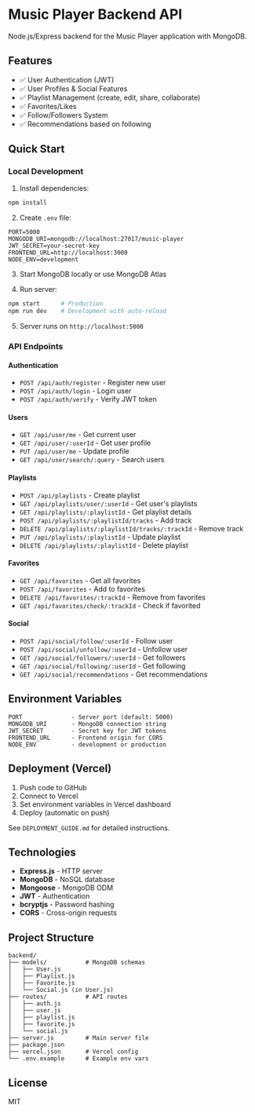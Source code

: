 # Music Player Backend API

Node.js/Express backend for the Music Player application with MongoDB.

## Features

- ✅ User Authentication (JWT)
- ✅ User Profiles & Social Features
- ✅ Playlist Management (create, edit, share, collaborate)
- ✅ Favorites/Likes
- ✅ Follow/Followers System
- ✅ Recommendations based on following

## Quick Start

### Local Development

1. Install dependencies:
```bash
npm install
```

2. Create `.env` file:
```env
PORT=5000
MONGODB_URI=mongodb://localhost:27017/music-player
JWT_SECRET=your-secret-key
FRONTEND_URL=http://localhost:3000
NODE_ENV=development
```

3. Start MongoDB locally or use MongoDB Atlas

4. Run server:
```bash
npm start      # Production
npm run dev    # Development with auto-reload
```

5. Server runs on `http://localhost:5000`

### API Endpoints

#### Authentication
- `POST /api/auth/register` - Register new user
- `POST /api/auth/login` - Login user
- `POST /api/auth/verify` - Verify JWT token

#### Users
- `GET /api/user/me` - Get current user
- `GET /api/user/:userId` - Get user profile
- `PUT /api/user/me` - Update profile
- `GET /api/user/search/:query` - Search users

#### Playlists
- `POST /api/playlists` - Create playlist
- `GET /api/playlists/user/:userId` - Get user's playlists
- `GET /api/playlists/:playlistId` - Get playlist details
- `POST /api/playlists/:playlistId/tracks` - Add track
- `DELETE /api/playlists/:playlistId/tracks/:trackId` - Remove track
- `PUT /api/playlists/:playlistId` - Update playlist
- `DELETE /api/playlists/:playlistId` - Delete playlist

#### Favorites
- `GET /api/favorites` - Get all favorites
- `POST /api/favorites` - Add to favorites
- `DELETE /api/favorites/:trackId` - Remove from favorites
- `GET /api/favorites/check/:trackId` - Check if favorited

#### Social
- `POST /api/social/follow/:userId` - Follow user
- `POST /api/social/unfollow/:userId` - Unfollow user
- `GET /api/social/followers/:userId` - Get followers
- `GET /api/social/following/:userId` - Get following
- `GET /api/social/recommendations` - Get recommendations

## Environment Variables

```
PORT              - Server port (default: 5000)
MONGODB_URI       - MongoDB connection string
JWT_SECRET        - Secret key for JWT tokens
FRONTEND_URL      - Frontend origin for CORS
NODE_ENV          - development or production
```

## Deployment (Vercel)

1. Push code to GitHub
2. Connect to Vercel
3. Set environment variables in Vercel dashboard
4. Deploy (automatic on push)

See `DEPLOYMENT_GUIDE.md` for detailed instructions.

## Technologies

- **Express.js** - HTTP server
- **MongoDB** - NoSQL database
- **Mongoose** - MongoDB ODM
- **JWT** - Authentication
- **bcryptjs** - Password hashing
- **CORS** - Cross-origin requests

## Project Structure

```
backend/
├── models/           # MongoDB schemas
│   ├── User.js
│   ├── Playlist.js
│   ├── Favorite.js
│   └── Social.js (in User.js)
├── routes/           # API routes
│   ├── auth.js
│   ├── user.js
│   ├── playlist.js
│   ├── favorite.js
│   └── social.js
├── server.js         # Main server file
├── package.json
├── vercel.json       # Vercel config
└── .env.example      # Example env vars
```

## License

MIT